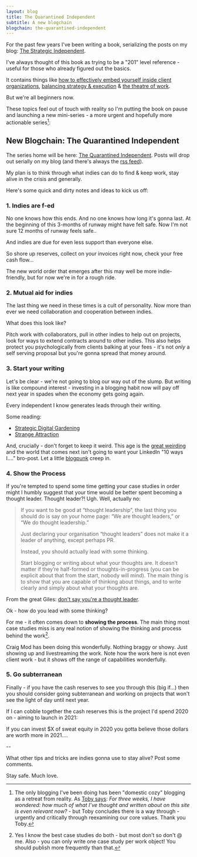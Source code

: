 ```yaml
---
layout: blog
title: The Quarantined Independent
subtitle: A new blogchain
blogchain: the-quarantined-independent
---
```


For the past few years I've been writing a book, serializing the posts on my blog: [The Strategic Independent](https://tomcritchlow.com/strategy/).

I've always thought of this book as trying to be a "201" level reference - useful for those who already figured out the basics.

It contains things like [how to effectively embed yourself inside client organizations](https://tomcritchlow.com/2017/07/18/the-consultants-grain/), [balancing strategy & execution](https://tomcritchlow.com/2019/04/04/the-strategic-independent/) & [the theatre of work](https://tomcritchlow.com/2019/11/18/yes-and/).

But we're all beginners now.

These topics feel out of touch with reality so I'm putting the book on pause and launching a new mini-series - a more urgent and hopefully more actionable series[^toby]:

[^toby]: The only blogging I've been doing has been "domestic cozy" blogging as a retreat from reality. As [Toby says](https://subpixel.space/entries/premonition/): *For three weeks, I have wondered: how much of what I’ve thought and written about on this site is even relevant now?* - but Toby concludes there is a way through - urgently and critically through reexamining our core values. Thank you Toby.

## New Blogchain: The Quarantined Independent

The series home will be here: [The Quarantined Independent](https://tomcritchlow.com/blogchains/the-quarantined-independent/). Posts will drop out serially on my blog (and there's always the [rss feed](https://tomcritchlow.com/feed.xml)).

My plan is to think through what indies can do to find & keep work, stay alive in the crisis and generally.

Here's some quick and dirty notes and ideas to kick us off:

### 1. Indies are f-ed

<blockquote class='twitter-tweet'data-conversation='none'><a href=https://twitter.com/vgr/status/1244101836753129473></a></blockquote> <script async src='https://platform.twitter.com/widgets.js' charset='utf-8'></script>

No one knows how this ends. And no one knows how long it's gonna last. At the beginning of this 3-months of runway might have felt safe. Now I'm not sure 12 months of runway feels safe..

And indies are due for even less support than everyone else.

So shore up reserves, collect on your invoices right now, check your free cash flow...

The new world order that emerges after this may well be more indie-friendly, but for now we're in for a rough ride.

### 2. Mutual aid for indies

The last thing we need in these times is a cult of personality. Now more than ever we need collaboration and cooperation between indies.

What does this look like? 

Pitch work with collaborators, pull in other indies to help out on projects, look for ways to extend contracts around to other indies. This also helps protect you psychologically from clients balking at your fees - it's not *only* a self serving proposal but you're gonna spread that money around.

### 3. Start your writing

Let's be clear - we're not going to blog our way out of the slump. But writing is like compound interest - investing in a blogging habit now will pay off next year in spades when the economy gets going again.

Every independent I know generates leads through their writing.

Some reading:

- [Strategic Digital Gardening](https://willakoerner.com/project/digital-gardening)
- [Strange Attraction](https://tomcritchlow.com/2019/03/12/strange-attraction/)

And, crucially - don't forget to keep it weird. This age is the [great weirding](https://www.ribbonfarm.com/series/weirding-diary/) and the world that comes next isn't going to want your LinkedIn "10 ways I...." bro-post. Let a little [blogpunk](https://tomcritchlow.com/2019/05/17/blogpunk/) creep in.

### 4. Show the Process

If you're tempted to spend some time getting your case studies in order might I humbly suggest that your time would be better spent becoming a thought leader. Thought leader?! Ugh. Well, actually no:

> If you want to be good at “thought leadership”, the last thing you should do is say on your home page: “We are thought leaders,” or “We do thought leadership.”
>
> Just declaring your organisation “thought leaders” does not make it a leader of anything, except perhaps PR. 
>
> Instead, you should actually lead with some thinking. 
>
>Start blogging or writing about what your thoughts are. It doesn’t matter if they’re half-formed or thoughts-in-progress (you can be explicit about that from the start, nobody will mind). The main thing is to show that you are capable of thinking about things, and to write clearly and simply about what your thoughts are.

From the great Giles: [don't say you're a thought leader](https://gilest.org/2017/thought-leadership/).

Ok - how do you lead with some thinking?

For me - it often comes down to **showing the process**. The main thing most case studies miss is any real notion of showing the thinking and process behind the work[^casestudy].

[^casestudy]: Yes I know the best case studies do both - but most don't so don't @ me. Also - you can only write one case study per work object! You should publish more frequently than that.

Craig Mod has been doing this wonderfully. Nothing braggy or showy. Just showing up and livestreaming the work. Note how the work here is not even client work - but it shows off the range of capabilities wonderfully.

<blockquote class='twitter-tweet' data-conversation='none'><a href="https://twitter.com/craigmod/status/1247474623991566336?s=19"></a></blockquote> <script async src='https://platform.twitter.com/widgets.js' charset='utf-8'></script>

### 5. Go subterranean

Finally - if you have the cash reserves to see you through this (big if...) then you should consider going subterranean and working on projects that won't see the light of day until next year.

If I can cobble together the cash reserves this is the project I'd spend 2020 on - aiming to launch in 2021:

<blockquote class='twitter-tweet' data-conversation='none'><a href='https://twitter.com/tomcritchlow/status/1225841636657201152'></a></blockquote> <script async src='https://platform.twitter.com/widgets.js' charset='utf-8'></script>

If you can invest $X of sweat equity in 2020 you gotta believe those dollars are worth more in 2021....

--

What other tips and tricks are indies gonna use to stay alive? Post some comments.

Stay safe. Much love.





